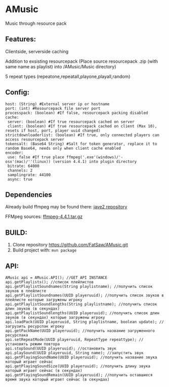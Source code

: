 # AMusic
Music through resource pack
## Features:
Clientside, serverside caching

Addition to exsisting resourcepack (Place source resourcepack .zip (with same name as playlist) into /AMusic/Music directory)

5 repeat types (repeatone,repeatall,playone,playall,random)

## Config:

```
host: (String) #External server ip or hostname
port: (int) #Resourcepack file server port
processpack: (boolean) #If false, resourcepack packing disabled
cache:
 server: (boolean) #If true resourcepack cached on server
 client: (boolean) #If true resourcepack cached on client (Max 10), resets if host, port, player uuid changed)
strictdownloaderlist: (boolean) #If true, only connected players can access resourcepack server
tokensalt: (Base64 String) #Salt for token generator, replace it to random Base64, needs only when client cache enabled
encoder: 
 use: false #If true place ffmpeg('.exe'(windows)/'-osx'(mac)/''(linux)) (version 4.4.1) into plugin directory
 bitrate: 64000
 channels: 2
 samplingrate: 44100
 async: true
```
## Dependencies

Already build ffmpeg may be found there: [jave2 repository](https://github.com/a-schild/jave2)

FFMpeg sources: [ffmpeg-4.4.1.tar.gz](https://ffmpeg.org/releases/ffmpeg-4.4.1.tar.gz)

## BUILD:

1) Clone repository https://github.com/FatSaw/AMusic.git
2) Build project with: `mvn package`

## API:
```
AMusic api = AMusic.API(); //GET API INSTANCE
api.getPlaylists(); //список плейлистов
api.getPlaylistSoundnames(String playlistname); //получить список звуков в плейлисте
api.getPlaylistSoundnames(UUID playeruuid); //получить список звуков в плейлисте которые загружены игроку
api.getPlaylistSoundlengths(String playlistname); //получить список длин звуков (в секундах)
api.getPlaylistSoundlengths(UUID playeruuid); //получить список длин звуков (в секундах) которые загружены игроку
api.loadPack(UUID playeruuid, String playlistname, boolean update); //загрузить ресурспак игроку
api.getPackName(UUID playeruuid); //получить название загруженного  ресурспака
api.setRepeatMode(UUID playeruuid, RepeatType repeattype); //установить режим повтора
api.stopSound(UUID playeruuid); //остановить звук
api.playSound(UUID playeruuid, String name); //запустить звук
api.getPlayingSoundName(UUID playeruuid); //получить название звука который играет сейчас
api.getPlayingSoundSize(UUID playeruuid); //получить длину звука который играет сейчас (в секундах)
api.getPlayingSoundRemain(UUID playeruuid); //получить оставшиеся время звука который играет сейчас (в секундах)
```
